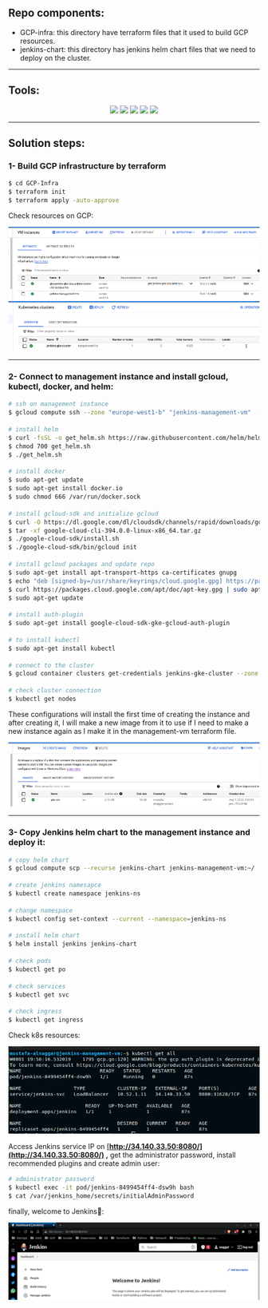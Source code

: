 ## Repo components:

- GCP-infra: this directory have terraform files that it used to build GCP resources.
- jenkins-chart: this directory has jenkins helm chart files that we need to deploy on the cluster.

---

## Tools:

<p align="center">
<img src="https://www.vectorlogo.zone/logos/terraformio/terraformio-icon.svg"/>
<img src="https://www.vectorlogo.zone/logos/google_cloud/google_cloud-ar21.svg"/>
<img src="https://www.vectorlogo.zone/logos/kubernetes/kubernetes-ar21.svg"/>
<img src="https://www.vectorlogo.zone/logos/helmsh/helmsh-ar21.svg"/>
<img src="https://www.vectorlogo.zone/logos/jenkins/jenkins-icon.svg"/>
</p>

---

## Solution steps:

### 1- Build GCP infrastructure by terraform

```bash
$ cd GCP-Infra
$ terraform init
$ terraform apply -auto-approve
```

Check resources on GCP:

<img src="images/Untitled.png"/>
<img src="images/Untitled 1.png"/>

---

### 2- Connect to management instance and install gcloud, kubectl, docker, and helm:

```bash
# ssh on management instance
$ gcloud compute ssh --zone "europe-west1-b" "jenkins-management-vm"  --tunnel-through-iap --project "mostafa-alnaggar-project"

# install helm
$ curl -fsSL -o get_helm.sh https://raw.githubusercontent.com/helm/helm/main/scripts/get-helm-3
$ chmod 700 get_helm.sh
$ ./get_helm.sh

# install docker
$ sudo apt-get update
$ sudo apt-get install docker.io
$ sudo chmod 666 /var/run/docker.sock

# install gcloud-sdk and initialize gcloud
$ curl -O https://dl.google.com/dl/cloudsdk/channels/rapid/downloads/google-cloud-cli-394.0.0-linux-x86_64.tar.gz
$ tar -xf google-cloud-cli-394.0.0-linux-x86_64.tar.gz
$ ./google-cloud-sdk/install.sh
$ ./google-cloud-sdk/bin/gcloud init

# install gcloud packages and update repo
$ sudo apt-get install apt-transport-https ca-certificates gnupg
$ echo "deb [signed-by=/usr/share/keyrings/cloud.google.gpg] https://packages.cloud.google.com/apt cloud-sdk main" | sudo tee -a /etc/apt/sources.list.d/google-cloud-sdk.list
$ curl https://packages.cloud.google.com/apt/doc/apt-key.gpg | sudo apt-key --keyring /usr/share/keyrings/cloud.google.gpg add -
$ sudo apt-get update

# install auth-plugin
$ sudo apt-get install google-cloud-sdk-gke-gcloud-auth-plugin

# to install kubectl
$ sudo apt-get install kubectl

# connect to the cluster
$ gcloud container clusters get-credentials jenkins-gke-cluster --zone europe-west1-b --project mostafa-alnaggar-project

# check cluster connection 
$ kubectl get nodes
```

These configurations will install the first time of creating the instance and after creating it, I will make a new image from it to use if I need to make a new instance again as I make it in the management-vm terraform file.

<img src="images/Untitled 2.png"/>

---

### 3-  Copy Jenkins helm chart to the management instance and deploy it:

```bash
# copy helm chart
$ gcloud compute scp --recurse jenkins-chart jenkins-management-vm:~/

# create jenkins namesapce
$ kubectl create namespace jenkins-ns

# change namespace
$ kubectl config set-context --current --namespace=jenkins-ns

# install helm chart
$ helm install jenkins jenkins-chart

# check pods
$ kubectl get po

# check services
$ kubectl get svc

# check ingress
$ kubectl get ingress
```

Check k8s resources:

<img src="images/Untitled 3.png"/>


Access Jenkins service IP on [**http://34.140.33.50:8080/](http://34.140.33.50:8080/) ,** get the administrator password, install recommended plugins and create admin user:

```bash
# administrator password
$ kubectl exec -it pod/jenkins-8499454ff4-dsw9h bash
$ cat /var/jenkins_home/secrets/initialAdminPassword
```

finally, welcome to Jenkins🥳:

<img src="images/Untitled 4.png"/>
